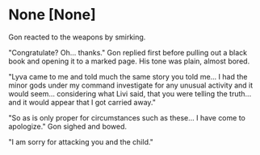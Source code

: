 # None [None]
Gon reacted to the weapons by smirking.

"Congratulate? Oh... thanks." Gon replied first before pulling out a black book and opening it to a marked page. His tone was plain, almost bored.

"Lyva came to me and told much the same story you told me... I had the minor gods under my command investigate for any unusual activity and it would seem... considering what Livi said, that you were telling the truth... and it would appear that I got carried away."

"So as is only proper for circumstances such as these... I have come to apologize." Gon sighed and bowed.

"I am sorry for attacking you and the child."
